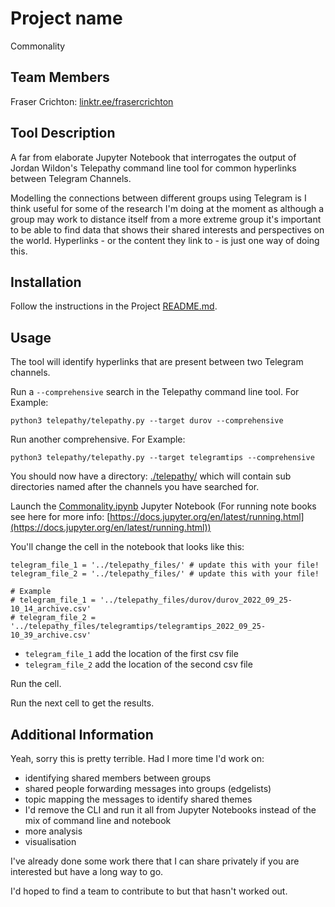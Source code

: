 # Project name

Commonality

## Team Members

Fraser Crichton: [linktr.ee/frasercrichton](https://linktr.ee/frasercrichton)

## Tool Description

A far from elaborate Jupyter Notebook that interrogates the output of Jordan Wildon's Telepathy command line tool for common hyperlinks between Telegram Channels. 

Modelling the connections between different groups using Telegram is I think useful for some of the research I'm doing at the moment as although a group may work to distance itself from a more extreme group it's important to be able to find data that shows their shared interests and perspectives on the world. Hyperlinks - or the content they link to - is just one way of doing this.

## Installation

Follow the instructions in the Project [README.md](README.md). 

## Usage

The tool will identify hyperlinks that are present between two Telegram channels. 

Run a `--comprehensive` search in the Telepathy command line tool. For Example:

`python3 telepathy/telepathy.py --target durov --comprehensive`

Run another comprehensive. For Example:

`python3 telepathy/telepathy.py --target telegramtips --comprehensive`

You should now have a directory: [./telepathy/](./telepathy/) which will contain sub directories named after the channels you have searched for.

Launch the [Commonality.ipynb](./analysis/Commonality.ipynb) Jupyter Notebook (For running note books see here for more info: [https://docs.jupyter.org/en/latest/running.html](https://docs.jupyter.org/en/latest/running.html))

You'll change the cell in the notebook that looks like this:

```
telegram_file_1 = '../telepathy_files/' # update this with your file!
telegram_file_2 = '../telepathy_files/' # update this with your file!

# Example
# telegram_file_1 = '../telepathy_files/durov/durov_2022_09_25-10_14_archive.csv'
# telegram_file_2 = '../telepathy_files/telegramtips/telegramtips_2022_09_25-10_39_archive.csv'
```

- `telegram_file_1` add the location of the first csv file
- `telegram_file_2` add the location of the second csv file


Run the cell.

Run the next cell to get the results. 

## Additional Information

Yeah, sorry this is pretty terrible. Had I more time I'd work on:

- identifying shared members between groups 
- shared people forwarding messages into groups (edgelists)
- topic mapping the messages to identify shared themes
- I'd remove the CLI and run it all from Jupyter Notebooks instead of the mix of command line and notebook 
- more analysis 
- visualisation
 
I've already done some work there that I can share privately if you are interested but have a long way to go.

I'd hoped to find a team to contribute to but that hasn't worked out.   
